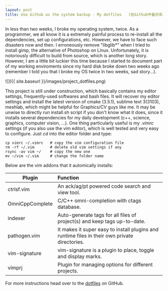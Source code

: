 ```yaml
---
layout: post
title: Use Github as the system backup - My dotfiles   (在Github中备份系统设置 - 我的dotfile配置)
---
```


In less than two weeks, I broke my operating system, twice. As a programmer, we all know it is a extremely painful process to re-install all the dependencies, set up configurations, etc. However, we have to face such disasters now and then. I erroneously remove "libglib*" when I tried to install gimp, the alternative of Photoshop on Linux. Unfortunately, it is notoriously difficult to build from source, which is another long story. However, I am a little bit luckier this time because I started to document part of my working enviroments since my hard disk broke down two weeks ago (remember I told you that I broke my OS twice in two weeks, sad story...). 

![]({{ site.baseurl }}/images/project_dotfiles.png)

This project is still under construction, which basically contains my editor settings, frequently-used softwares and bash files. It will recover my editor settings and install the latest version of cmake (3.5.1), sublime text 3(3103), meshlab, which might be helpful for Graphics/CV guys like me. It may be unwise to directly run install.sh script if you don't know what it does, since it installs several dependencies for my daily development (c++, science, graphics, computer vision, ...). One thing particularly useful is my *.vimrc* settings (if you also use the vim editor), which is well tested and very easy to configure. Just *cd* into the editor folder and type:  

```
cp vimrc ~/.vimrc   # copy the vim configuration file
rm -rf ~/.vim       # delete old vim settings if any 
rsync -av vim ~/    # copy the new one
mv ~/vim ~/.vim     # change the folder name
```

Below are the vim addons that it automically installs:  

| Plugin        | Function                                          | 
| ------------- |:-----------------------------------------------   |
| ctrlsf.vim    | An ack/ag/pt powered code search and view tool.   |
| OmniCppComplete | C/C++ omni-completion with ctags database.      |
| indexer| Auto-generate tags for all files of project(s) and keep tags up-to-date. |
| pathogen.vim| It makes it super easy to install plugins and runtime files in their own private directories.|
| vim-signature| vim-signature is a plugin to place, toggle and display marks.|
| vimprj| Plugin for managing options for different projects.|


For more instructions head over to the [dotfiles](https://github.com/hlzz/dotfiles) on GitHub.
